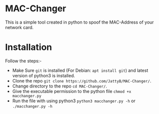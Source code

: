 # MAC-Changer
This is a simple tool created in python to spoof the MAC-Address of your network card.

# Installation
Follow the steps:-
  * Make Sure `git` is installed (For Debian: `apt install git`) and latest version of python3 is installed.
  * Clone the repo `git clone https://github.com/JattyB/MAC-Changer/`.
  * Change directory to the repo `cd MAC-Changer/`.
  * Give the executable permission to the python file `chmod +x macchanger.py`
  * Run the file with using python3 `python3 macchanger.py -h` or `./macchanger.py -h`
